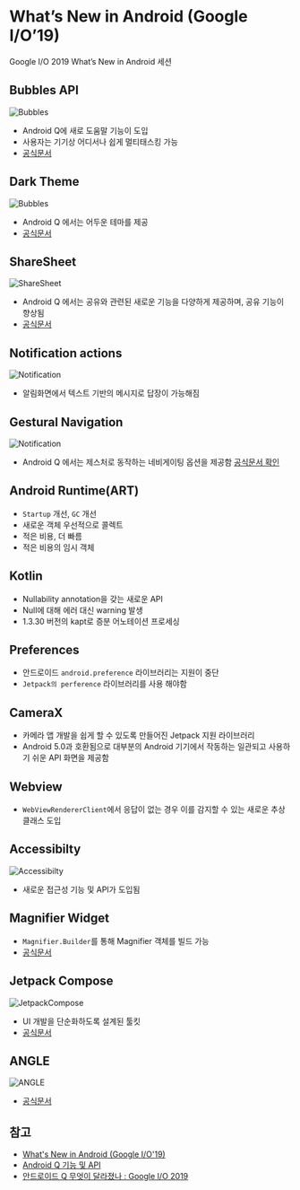 # What’s New in Android (Google I/O’19)
Google I/O 2019 What’s New in Android 세션 

## Bubbles API
![Bubbles](/images/2019_io_bubbles.png)
- Android Q에 새로 도움말 기능이 도입
- 사용자는 기기상 어디서나 쉽게 멀티태스킹 가능
- [공식문서](https://developer.android.com/preview/features/bubbles)

## Dark Theme
![Bubbles](/images/2019_io_dark_theme.png)
- Android Q 에서는 어두운 테마를 제공
- [공식문서](https://developer.android.com/preview/features/darktheme)

## ShareSheet
![ShareSheet](/images/2019_io_share.png)
- Android Q 에서는 공유와 관련된 새로운 기능을 다양하게 제공하며, 공유 기능이 향상됨
- [공식문서](https://developer.android.com/preview/features/sharing)

## Notification actions
![Notification](/images/2019_io_notification.png)
- 알림화면에서 텍스트 기반의 메시지로 답장이 가능해짐

## Gestural Navigation
![Notification](/images/2019_io_gestural.png)
- Android Q 에서는 제스처로 동작하는 네비게이팅 옵션을 제공함
[공식문서 확인](ttps://developer.android.com/preview/features/gesturalnav)

## Android Runtime(ART)
- `Startup` 개선, `GC` 개선
- 새로운 객체 우선적으로 콜렉트
- 적은 비용, 더 빠름
- 적은 비용의 임시 객체

## Kotlin
- Nullability annotation을 갖는 새로운 API
- Null에 대해 에러 대신 warning 발생
- 1.3.30 버전의 kapt로 증분 어노테이션 프로세싱

## Preferences
- 안드로이드 `android.preference` 라이브러리는 지원이 중단
- `Jetpack의 perference` 라이브러리를 사용 해야함

## CameraX
- 카메라 앱 개발을 쉽게 할 수 있도록 만들어진 Jetpack 지원 라이브러리
- Android 5.0과 호환됨으로 대부분의 Android 기기에서 작동하는 일관되고 사용하기 쉬운 API 화면을 제공함

## Webview
- `WebViewRendererClient`에서 응답이 없는 경우 이를 감지할 수 있는 새로운 추상 클래스 도입

## Accessibilty
![Accessibilty](https://github.com/yyjan/TIL/blob/master/images/2019_io_accessibilty.png)
- 새로운 접근성 기능 및 API가 도입됨

## Magnifier Widget
- `Magnifier.Builder`를 통해 Magnifier 객체를 빌드 가능
- [공식문서](https://developer.android.com/guide/topics/text/magnifier)

## Jetpack Compose
![JetpackCompose](/images/2019_io_jetpack_compose.png)
- UI 개발을 단순화하도록 설계된 툴킷
- [공식문서](https://developer.android.com/jetpack/compose)

## ANGLE
![ANGLE](/images/2019_io_angle.png)
- [공식문서](https://developer.android.com/preview/features/angle)

## 참고
- [What's New in Android (Google I/O'19)](https://www.youtube.com/watch?v=td3Kd7fOROw)
- [Android Q 기능 및 API](https://developer.android.com/preview/features?hl=ko)
- [안드로이드 Q 무엇이 달라졌나 : Google I/O 2019](https://www.charlezz.com/?p=1220)